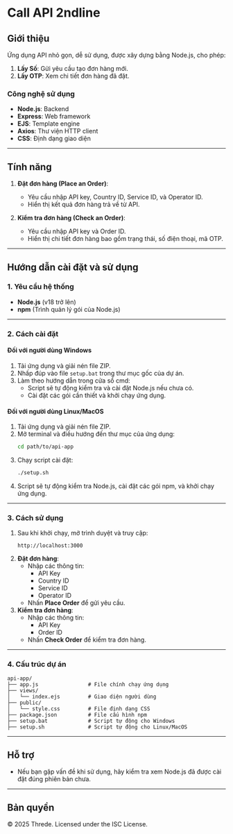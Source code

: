 
# **Call API 2ndline**

## **Giới thiệu**
Ứng dụng API nhỏ gọn, dễ sử dụng, được xây dựng bằng Node.js, cho phép:
1. **Lấy Số**: Gửi yêu cầu tạo đơn hàng mới.
2. **Lấy OTP**: Xem chi tiết đơn hàng đã đặt.

### **Công nghệ sử dụng**
- **Node.js**: Backend
- **Express**: Web framework
- **EJS**: Template engine
- **Axios**: Thư viện HTTP client
- **CSS**: Định dạng giao diện

---

## **Tính năng**
1. **Đặt đơn hàng (Place an Order)**:
   - Yêu cầu nhập API key, Country ID, Service ID, và Operator ID.
   - Hiển thị kết quả đơn hàng trả về từ API.

2. **Kiểm tra đơn hàng (Check an Order)**:
   - Yêu cầu nhập API key và Order ID.
   - Hiển thị chi tiết đơn hàng bao gồm trạng thái, số điện thoại, mã OTP.

---

## **Hướng dẫn cài đặt và sử dụng**

### **1. Yêu cầu hệ thống**
- **Node.js** (v18 trở lên)
- **npm** (Trình quản lý gói của Node.js)

---

### **2. Cách cài đặt**

#### **Đối với người dùng Windows**
1. Tải ứng dụng và giải nén file ZIP.
2. Nhấp đúp vào file `setup.bat` trong thư mục gốc của dự án.
3. Làm theo hướng dẫn trong cửa sổ cmd:
   - Script sẽ tự động kiểm tra và cài đặt Node.js nếu chưa có.
   - Cài đặt các gói cần thiết và khởi chạy ứng dụng.

#### **Đối với người dùng Linux/MacOS**
1. Tải ứng dụng và giải nén file ZIP.
2. Mở terminal và điều hướng đến thư mục của ứng dụng:
   ```bash
   cd path/to/api-app
   ```
3. Chạy script cài đặt:
   ```bash
   ./setup.sh
   ```
4. Script sẽ tự động kiểm tra Node.js, cài đặt các gói npm, và khởi chạy ứng dụng.

---

### **3. Cách sử dụng**
1. Sau khi khởi chạy, mở trình duyệt và truy cập:
   ```
   http://localhost:3000
   ```
2. **Đặt đơn hàng**:
   - Nhập các thông tin:
     - API Key
     - Country ID
     - Service ID
     - Operator ID
   - Nhấn **Place Order** để gửi yêu cầu.
3. **Kiểm tra đơn hàng**:
   - Nhập các thông tin:
     - API Key
     - Order ID
   - Nhấn **Check Order** để kiểm tra đơn hàng.

---

### **4. Cấu trúc dự án**
```
api-app/
├── app.js                # File chính chạy ứng dụng
├── views/
│   └── index.ejs         # Giao diện người dùng
├── public/
│   └── style.css         # File định dạng CSS
├── package.json          # File cấu hình npm
├── setup.bat             # Script tự động cho Windows
├── setup.sh              # Script tự động cho Linux/MacOS
```

---

## **Hỗ trợ**
- Nếu bạn gặp vấn đề khi sử dụng, hãy kiểm tra xem Node.js đã được cài đặt đúng phiên bản chưa.

---

## **Bản quyền**
© 2025 Threde. Licensed under the ISC License.
